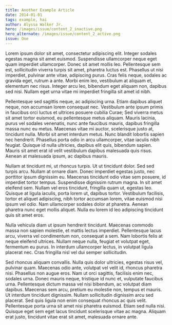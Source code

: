 ```yaml
---
title: Another Example Article
date: 2014-01-01
tags: example, hai
author: Alyssa Walker Jr.
hero: /images/issue/content_2_inactive.png
hero_alternate: /images/issue/content_2_active.png
issue: One
---
```



Lorem ipsum dolor sit amet, consectetur adipiscing elit. Integer sodales egestas magna sit amet euismod. Suspendisse ullamcorper neque eget quam imperdiet ullamcorper. Donec sit amet mollis leo. Pellentesque sem est, sollicitudin viverra turpis sit amet, pharetra luctus est. Phasellus ut nisi imperdiet, pulvinar ante vitae, adipiscing purus. Cras felis neque, sodales ac gravida eget, rutrum a ante. Morbi enim leo, vestibulum at aliquam et, elementum nec risus. Integer arcu leo, bibendum eget aliquam non, dapibus sed nisi. Nullam eget urna vitae mi imperdiet fringilla sit amet id nibh.

Pellentesque sed sagittis neque, ac adipiscing urna. Etiam dapibus aliquet neque, non accumsan lorem consequat nec. Vestibulum ante ipsum primis in faucibus orci luctus et ultrices posuere cubilia Curae; Sed viverra metus sit amet tortor euismod, eu pellentesque metus aliquam. Mauris lacinia, purus vel sodales venenatis, nunc ante faucibus mauris, dapibus fringilla massa nunc eu metus. Maecenas vitae mi auctor, scelerisque justo at, tincidunt nulla. Morbi sit amet interdum metus. Nunc blandit lobortis sapien nec hendrerit. Phasellus porta odio in arcu ullamcorper, vitae iaculis nibh feugiat. Quisque id nulla ultricies, dapibus elit quis, bibendum sapien. Mauris sit amet erat id velit vestibulum dapibus malesuada quis risus. Aenean at malesuada ipsum, ac dapibus mauris.

Nullam at tincidunt mi, ut rhoncus turpis. Ut ut tincidunt dolor. Sed sed turpis arcu. Nullam at ornare diam. Donec imperdiet egestas justo, nec porttitor ipsum dignissim eu. Maecenas tincidunt odio vitae sem posuere, id imperdiet tortor tempus. Suspendisse dignissim rutrum magna. In sit amet eleifend sem. Nullam vel eros tincidunt, fringilla quam ut, egestas leo. Quisque at ligula iaculis, porta lorem ut, dapibus tortor. Vestibulum facilisis, tortor et aliquet adipiscing, nibh tortor accumsan lorem, vitae euismod nisi ipsum vel odio. Nam ullamcorper sodales dolor at pharetra. Aenean pharetra nunc eget mollis aliquet. Nulla eu lorem id leo adipiscing tincidunt quis sit amet eros.

Nulla vehicula diam ut ipsum hendrerit tincidunt. Maecenas commodo massa non sapien molestie, et mattis lectus imperdiet. Pellentesque lacus arcu, viverra vel condimentum non, consequat a sem. Nam lobortis felis at neque eleifend ultrices. Nullam neque nulla, feugiat et volutpat eget, fermentum eu purus. In interdum ullamcorper lectus, in volutpat ligula placerat nec. Cras fringilla nisl vel dui semper sollicitudin.

Sed rhoncus aliquam convallis. Nulla quis dolor ultricies, egestas risus vel, pulvinar quam. Maecenas odio ante, volutpat vel velit id, rhoncus pharetra nisi. Phasellus non augue eros. Nam ut orci sagittis, facilisis enim nec, sodales urna. Donec mauris neque, tristique id nunc et, vulputate faucibus urna. Pellentesque dictum massa vel nisi bibendum, ac volutpat diam dapibus. Maecenas sem arcu, pretium eu molestie non, tempus et mauris. Ut interdum tincidunt dignissim. Nullam sollicitudin dignissim arcu sed placerat. Sed quis ligula non enim consequat rhoncus ac quis velit. Pellentesque porta urna sit amet nisi pharetra euismod. Etiam sed nulla nisi. Quisque eget sem eget lacus tincidunt scelerisque vitae ac magna. Aliquam erat justo, tincidunt vitae erat sit amet, malesuada ornare ante.

